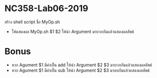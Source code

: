 # NC358-Lab06-2019
สร้าง shell script ชื่อ MyOp.sh 
- ให้แสดงผล MyOp.sh $1 $2 ให้นำ Argument มาบวกกันแล้วแสดงผลลัพธ์ 
# Bonus
- หาก Agument $1 มีค่าเป็น add ให้นำ Argument $2 $3 มาบวกกันแล้วแสดงผลลัพธ์ 
- หาก Agument $1 มีค่าเป็น sub ให้นำ Argument $2 $3 มาลบกันแล้วแสดงผลลัพธ์
